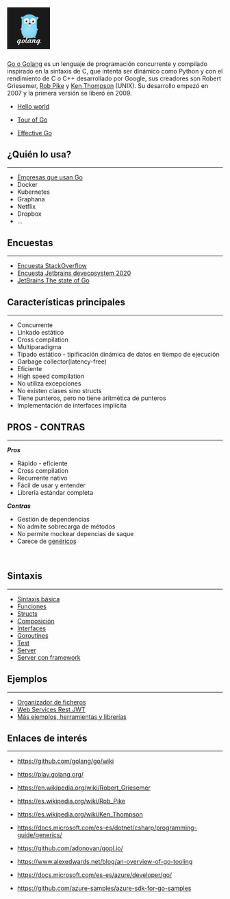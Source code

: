# <img src="images/gopher.png"  width="100"/>
[Go o Golang](https://es.wikipedia.org/wiki/Go_(lenguaje_de_programaci%C3%B3n)) es un lenguaje de programación concurrente y compilado inspirado en la sintaxis de C, que intenta ser dinámico como Python y con el rendimiento de C o C++ desarrollado por Google, sus creadores son Robert Griesemer, [Rob Pike](https://es.wikipedia.org/wiki/Rob_Pike) y [Ken Thompson](https://es.wikipedia.org/wiki/Ken_Thompson) (UNIX).
Su desarrollo empezó en 2007 y la primera versión se liberó en 2009.


* [Hello world](https://play.golang.org/p/NHqaVpKdi-f)

* [Tour of Go](https://tour.golang.org/list)

* [Effective Go](https://golang.org/doc/effective_go) 

## ¿Quién lo usa?
---
* [Empresas que usan Go](https://github.com/golang/go/wiki/GoUsers)
* Docker
* Kubernetes
* Graphana
* Netflix
* Dropbox
* ...

## Encuestas
---

* [Encuesta StackOverflow](https://insights.stackoverflow.com/survey/2020)
* [Encuesta Jetbrains devecosystem 2020](https://www.jetbrains.com/lp/devecosystem-2020/)
* [JetBrains The state of Go](https://blog.jetbrains.com/go/2021/02/03/the-state-of-go/)

## Características principales
---
* Concurrente
* Linkado estático
* Cross compilation
* Multiparadigma
* Tipado estático - tipificación dinámica de datos en tiempo de ejecución
* Garbage collector(latency-free)
* Eficiente  
* High speed compilation
* No utiliza excepciones
* No existen clases sino structs
* Tiene punteros, pero no tiene aritmética de punteros
* Implementación de interfaces implícita 

 
## PROS - CONTRAS
---
***Pros***
* Rápido - eficiente
* Cross compilation
* Recurrente nativo
* Fácil de usar y entender
* Librería estándar completa


***Contras***
* Gestión de dependencias
* No admite sobrecarga de métodos
* No permite mockear depencias de saque
* Carece de [genéricos](images/generics.png)
 

<br />
 
## Sintaxis
---

* [Sintaxis básica](examples/basics/variables/main.go)
* [Funciones](examples/basics/functions/main.go)
* [Structs](examples/basics/structs/main.go)
* [Composición](examples/basics/composition/main.go)
* [Interfaces](examples/basics/interface/main.go)
* [Goroutines](examples/basics/goroutines/main.go)
* [Test](examples/basics/test/README.MD)
* [Server](examples/ws-sin-framework/main.go)
* [Server con framework](examples/ws-con-framework/main.go)



## Ejemplos
---
* [Organizador de ficheros](https://github.com/dipaso50/toc)
* [Web Services Rest JWT](https://github.com/dipaso50/ws-jwt-go)
* [Más ejemplos, herramientas y librerías](https://github.com/avelino/awesome-go)



## Enlaces de interés
---
* https://github.com/golang/go/wiki 
* https://play.golang.org/
* https://en.wikipedia.org/wiki/Robert_Griesemer
* https://es.wikipedia.org/wiki/Rob_Pike
* https://es.wikipedia.org/wiki/Ken_Thompson

* https://docs.microsoft.com/es-es/dotnet/csharp/programming-guide/generics/

* https://github.com/adonovan/gopl.io/
* https://www.alexedwards.net/blog/an-overview-of-go-tooling
* https://docs.microsoft.com/es-es/azure/developer/go/
* https://github.com/azure-samples/azure-sdk-for-go-samples



 